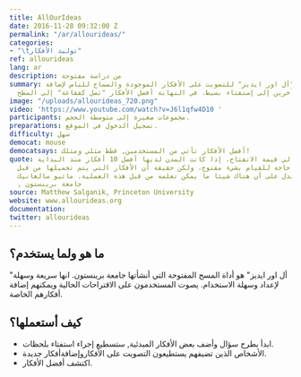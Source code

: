 ```yaml
---
title: AllOurIdeas
date: 2016-11-28 09:32:00 Z
permalink: "/ar/allourideas/"
categories:
- "\tتوليد الأفكار"
ref: allourideas
lang: ar
description: من دراسة مفتوحة
summary: استخدام "أل اور ايديز" للتصويت على الأفكار الموجودة والسماح للناس لإضافة
  أشخاص آخرين إلى إستفتاء بسيط. في النهاية أفضل الأفكار "تصل كفقاعة" إلى السطح.
image: "/uploads/allourideas_720.png"
video: 'https://www.youtube.com/watch?v=J6l1qfw4D10 '
participants: مجموعات صغيرة إلى متوسطة الحجم.
preparations: تسجيل الدخول في الموقع.
difficulty: سهل
democat: mouse
democatsays: أفضل الأفكار تأتي من المستخدمين, قطط مثلي ومثلك!
quote: وهو يبين لي قيمة الانفتاح. إذا كانت المدن لديها أفضل 10 أفكار منذ البداية،
  ليست هناك حاجة للقيام بشيء مفتوح، ولكن حقيقة أن الأفكار التي يتم تحميلها من قبل
  المستخدمين وتسجل، يدل على أن هناك شيئا ما يمكن تعلمه من قبل هذه العملية. ماثيو سالغانيك
  , جامعة برينستون
source: Matthew Salganik, Princeton University
website: www.allourideas.org
documentation: 
twitter: allourideas
---
```


##	ما هو ولما يستخدم؟
"أل اور ايديز" هو أداة المسح المفتوحة التي أنشأتها جامعة برينستون. انها سريعة وسهلة لإعداد وسهلة الاستخدام. يصوت المستخدمون على الاقتراحات الحالية ويمكنهم إضافة أفكارهم الخاصة.

##	كيف أستعملها؟
*	ابدأ بطرح سؤال وأضف بعض الأفكار المبدئية, ستسطيع إجراء استفتاء بلحظات.
*	الأشخاص الذين تضيفهم يستطيعون التصويت على الأفكاروإضافةأفكار جديدة.
*	اكتشف أفضل الأفكار.
